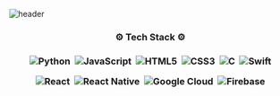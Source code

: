 ![header](https://capsule-render.vercel.app/api?type=waving&color=timeGradient&height=250&section=header&text=Choi_Jinuk%20&fontSize=100&descAlignY=51&descAlign=62)

<h3 align="center">⚙️ Tech Stack ⚙️ <h3>

<p align="center">
<img alt="Python" src="https://img.shields.io/badge/python-%2314354C.svg?style=for-the-badge&logo=python&logoColor=white"/></a>&nbsp <img alt="JavaScript" src="https://img.shields.io/badge/javascript-%23323330.svg?style=for-the-badge&logo=javascript&logoColor=%23F7DF1E"/></a>&nbsp <img alt="HTML5" src="https://img.shields.io/badge/html5-%23E34F26.svg?style=for-the-badge&logo=html5&logoColor=white"/></a>&nbsp <img alt="CSS3" src="https://img.shields.io/badge/css3-%231572B6.svg?style=for-the-badge&logo=css3&logoColor=white"/></a>&nbsp <img alt="C" src="https://img.shields.io/badge/c-%2300599C.svg?style=for-the-badge&logo=c&logoColor=white"/></a>&nbsp <img alt="Swift" src="https://img.shields.io/badge/swift-%23FA7343.svg?style=for-the-badge&logo=swift&logoColor=white"/> <p>

<p align="center">
<img alt="React" src="https://img.shields.io/badge/react-%2320232a.svg?style=for-the-badge&logo=react&logoColor=%2361DAFB"/></a>&nbsp <img alt="React Native" src="https://img.shields.io/badge/react_native-%2320232a.svg?style=for-the-badge&logo=react&logoColor=%2361DAFB"/></a>&nbsp <img alt="Google Cloud" src="https://img.shields.io/badge/GoogleCloud-%234285F4.svg?style=for-the-badge&logo=google-cloud&logoColor=white"/></a>&nbsp <img alt="Firebase" src="https://img.shields.io/badge/firebase-%23039BE5.svg?style=for-the-badge&logo=firebase"/> <p>

